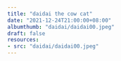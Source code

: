 ```yaml
---
title: "daidai the cow cat"
date: "2021-12-24T21:00:00+08:00"
albumthumb: "daidai/daidai00.jpeg"
draft: false
resources:
- src: "daidai/daidai00.jpeg"
---
```


